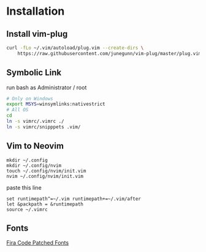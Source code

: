 # Installation
## Install vim-plug
```sh
curl -fLo ~/.vim/autoload/plug.vim --create-dirs \
    https://raw.githubusercontent.com/junegunn/vim-plug/master/plug.vim

```

## Symbolic Link
run bash as Administrator / root
```sh
# Only on Windows
export MSYS=winsymlinks:nativestrict
# All OS
cd
ln -s vimrc/.vimrc ./
ln -s vimrc/snipppets .vim/
```

## Vim to Neovim
```
mkdir ~/.config
mkdir ~/.config/nvim
touch ~/.config/nvim/init.vim
nvim ~/.config/nvim/init.vim
```
paste this line
```
set runtimepath^=~/.vim runtimepath+=~/.vim/after
let &packpath = &runtimepath
source ~/.vimrc
```

## Fonts
[Fira Code Patched Fonts](https://github.com/ryanoasis/nerd-fonts/blob/master/patched-fonts/FiraCode/Medium/complete/Fira%20Code%20Medium%20Nerd%20Font%20Complete%20Mono.ttf)

